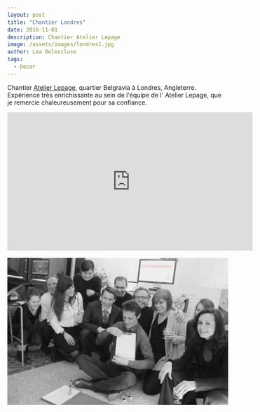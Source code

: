 ```yaml
---
layout: post
title: "Chantier Londres"
date: 2016-11-01
description: Chantier Atelier Lepage
image: /assets/images/londres1.jpg
author: Lea Delescluse
tags:
  - Decor
---
```

Chantier <a href="http://ludoviclepage.fr" target="_blank">Atelier Lepage</a>, quartier Belgravia à Londres, Angleterre.
Expérience très enrichissante au sein de l'équipe de l' Atelier Lepage, que je remercie chaleureusement pour sa confiance.

<iframe width="560" height="315" src="https://www.youtube.com/embed/JQgyjwYudi8" frameborder="0" allow="accelerometer; autoplay; encrypted-media; gyroscope; picture-in-picture" allowfullscreen></iframe>

![Placeholder](/assets/images/londres/lepage-equipe.jpg)
